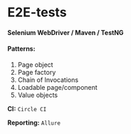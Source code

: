 # E2E-tests

#### Selenium WebDriver / Maven / TestNG

#### Patterns:
1. Page object
2. Page factory
3. Chain of Invocations
4. Loadable page/component
5. Value objects

**CI:** `Circle CI`

**Reporting:** `Allure`



